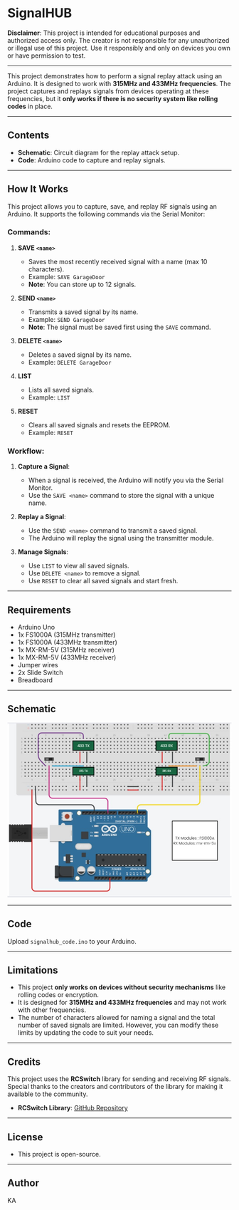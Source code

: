 # SignalHUB

**Disclaimer**: This project is intended for educational purposes and authorized access only. The creator is not responsible for any unauthorized or illegal use of this project. Use it responsibly and only on devices you own or have permission to test.

---

This project demonstrates how to perform a signal replay attack using an Arduino. It is designed to work with **315MHz and 433MHz frequencies**.
The project captures and replays signals from devices operating at these frequencies, but it **only works if there is no security system like rolling codes** in place.

---

## Contents
- **Schematic**: Circuit diagram for the replay attack setup.
- **Code**: Arduino code to capture and replay signals.

---

## How It Works
This project allows you to capture, save, and replay RF signals using an Arduino. It supports the following commands via the Serial Monitor:

### Commands:
1. **SAVE `<name>`**  
   - Saves the most recently received signal with a name (max 10 characters).  
   - Example: `SAVE GarageDoor`  
   - **Note**: You can store up to 12 signals.

2. **SEND `<name>`**  
   - Transmits a saved signal by its name.  
   - Example: `SEND GarageDoor`  
   - **Note**: The signal must be saved first using the `SAVE` command.

3. **DELETE `<name>`**  
   - Deletes a saved signal by its name.  
   - Example: `DELETE GarageDoor`  

4. **LIST**  
   - Lists all saved signals.  
   - Example: `LIST`  

5. **RESET**  
   - Clears all saved signals and resets the EEPROM.  
   - Example: `RESET`  

### Workflow:
1. **Capture a Signal**:  
   - When a signal is received, the Arduino will notify you via the Serial Monitor.  
   - Use the `SAVE <name>` command to store the signal with a unique name.

2. **Replay a Signal**:  
   - Use the `SEND <name>` command to transmit a saved signal.  
   - The Arduino will replay the signal using the transmitter module.

3. **Manage Signals**:  
   - Use `LIST` to view all saved signals.  
   - Use `DELETE <name>` to remove a signal.  
   - Use `RESET` to clear all saved signals and start fresh.


---

## Requirements
- Arduino Uno
- 1x FS1000A (315MHz transmitter)
- 1x FS1000A (433MHz transmitter)
- 1x MX-RM-5V (315MHz receiver)
- 1x MX-RM-5V (433MHz receiver)
- Jumper wires
- 2x Slide Switch
- Breadboard

---

## Schematic
![Schematic](SignalHUB_Schematic.jpeg)

---

## Code
Upload `signalhub_code.ino` to your Arduino.

---

## Limitations
- This project **only works on devices without security mechanisms** like rolling codes or encryption.
- It is designed for **315MHz and 433MHz frequencies** and may not work with other frequencies.
- The number of characters allowed for naming a signal and the total number of saved signals are limited. However, you can modify these limits by updating the code to suit your needs.

---
## Credits
This project uses the **RCSwitch** library for sending and receiving RF signals. Special thanks to the creators and contributors of the library for making it available to the community.

- **RCSwitch Library**: [GitHub Repository](https://github.com/sui77/rc-switch)
  
---
## License
- This project is open-source. 
---
## Author
KA
